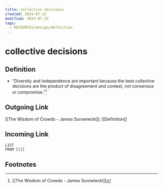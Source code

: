 ```yaml
---
title: collective decisions
created: 2024-07-22
modified: 2024-07-23
tags:
  - RESOURCES/design/definition
---
```

# collective decisions
## Definition
- “Diversity and independence are important because the best collective decisions are the product of disagreement and contest, not consensus or compromise.”[^1]
## Outgoing Link
[[The Wisdom of Crowds - James Surowiecki]]; [[Definition]]
## Incoming Link
```dataview
LIST
FROM [[]]
```
## Footnotes

[^1]: [[The Wisdom of Crowds - James Surowiecki]]
